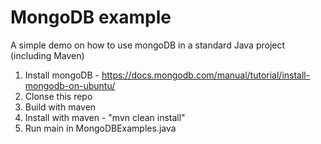 # MongoDB example
A simple demo on how to use mongoDB in a standard Java project (including Maven)

1) Install mongoDB - https://docs.mongodb.com/manual/tutorial/install-mongodb-on-ubuntu/
2) Clonse this repo
3) Build with maven
4) Install with maven - "mvn clean install"
5) Run main in MongoDBExamples.java
